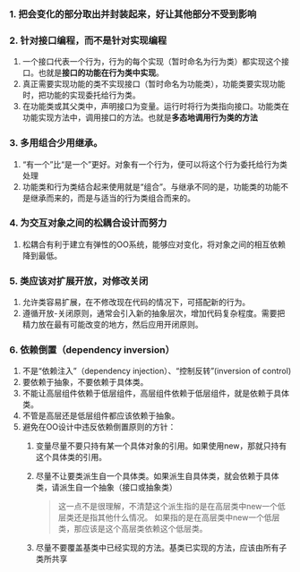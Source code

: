 ### 1. 把会变化的部分取出并封装起来，好让其他部分不受到影响

### 2. 针对接口编程，而不是针对实现编程
1. 一个接口代表一个行为，行为的每个实现（暂时命名为行为类）都实现这个接口。也就是**接口的功能在行为类中实现**。
2. 真正需要实现功能的类不实现接口（暂时命名为功能类），功能类要实现功能时，把功能的实现委托给行为类。
3. 在功能类或其父类中，声明接口为变量。运行时将行为类指向接口。功能类在功能实现方法中，调用接口的方法。也就是**多态地调用行为类的方法**

### 3. 多用组合少用继承。
1. “有一个”比“是一个”更好。对象有一个行为，便可以将这个行为委托给行为类处理
2. 功能类和行为类结合起来使用就是“组合”。与继承不同的是，功能类的功能不是继承而来的，而是与适当的行为类组合而来的。

### 4. 为交互对象之间的松耦合设计而努力
1. 松耦合有利于建立有弹性的OO系统，能够应对变化，将对象之间的相互依赖降到最低。

### 5. 类应该对扩展开放，对修改关闭
1. 允许类容易扩展，在不修改现在代码的情况下，可搭配新的行为。
2. 遵循开放-关闭原则，通常会引入新的抽象层次，增加代码复杂程度。需要把精力放在最有可能改变的地方，然后应用开闭原则。

### 6. 依赖倒置（dependency inversion）
1. 不是“依赖注入”（dependency injection）、“控制反转”(inversion of control)
2. 要依赖于抽象，不要依赖于具体类。
3. 不能让高层组件依赖于低层组件，高层组件依赖于低层组件，就是依赖于具体类。
4. 不管是高层还是低层组件都应该依赖于抽象。
5. 避免在OO设计中违反依赖倒置原则的方针：
    1. 变量尽量不要只持有某一个具体对象的引用。如果使用new，那就只持有这个具体类的引用。
    2. 尽量不让要类派生自一个具体类。如果派生自具体类，就会依赖于具体类，请派生自一个抽象（接口或抽象类）
    
        > 这一点不是很理解，不清楚这个派生指的是在高层类中new一个低层类还是指其他什么情况。
        > 如果指的是在高层类中new一个低层类，那应该是这个高层类依赖这个低层类。
        
    3. 尽量不要覆盖基类中已经实现的方法。基类已实现的方法，应该由所有子类所共享
                          